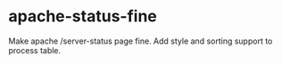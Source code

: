 # apache-status-fine
Make apache /server-status page fine. Add style and sorting support to process table.
